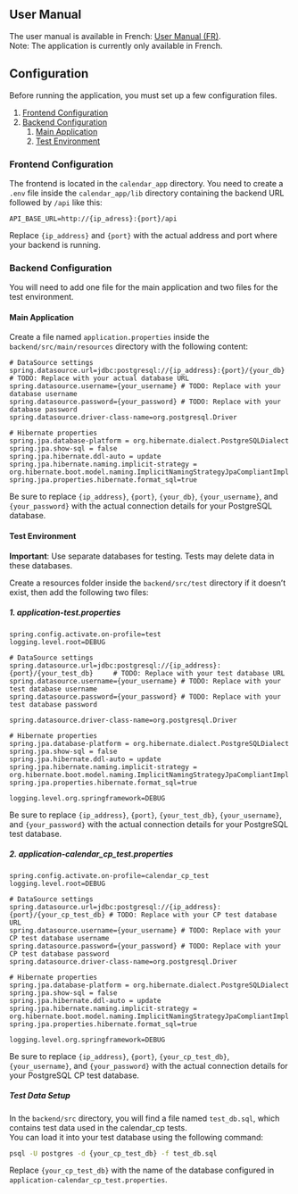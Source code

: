 ## User Manual

The user manual is available in French: [User Manual (FR)](./user_manual.md).  
Note: The application is currently only available in French.

## Configuration

Before running the application, you must set up a few configuration files.

1. [Frontend Configuration](#frontend-configuration)
2. [Backend Configuration](#backend-configuration)
    1. [Main Application](#main-application)
    2. [Test Environment](#test-environment)

### Frontend Configuration
The frontend is located in the `calendar_app` directory.
You need to create a `.env` file inside the `calendar_app/lib` directory containing the backend URL followed by `/api` like this:
```
API_BASE_URL=http://{ip_adress}:{port}/api
```
Replace `{ip_address}` and `{port}` with the actual address and port where your backend is running.

### Backend Configuration

You will need to add one file for the main application and two files for the test environment.

#### Main Application

Create a file named `application.properties` inside the `backend/src/main/resources` directory with the following content:

```properties
# DataSource settings
spring.datasource.url=jdbc:postgresql://{ip_address}:{port}/{your_db}  # TODO: Replace with your actual database URL
spring.datasource.username={your_username} # TODO: Replace with your database username
spring.datasource.password={your_password} # TODO: Replace with your database password
spring.datasource.driver-class-name=org.postgresql.Driver

# Hibernate properties
spring.jpa.database-platform = org.hibernate.dialect.PostgreSQLDialect
spring.jpa.show-sql = false
spring.jpa.hibernate.ddl-auto = update
spring.jpa.hibernate.naming.implicit-strategy = org.hibernate.boot.model.naming.ImplicitNamingStrategyJpaCompliantImpl
spring.jpa.properties.hibernate.format_sql=true
```

Be sure to replace `{ip_address}`, `{port}`, `{your_db}`, `{your_username}`, and `{your_password}` with the actual connection details for your PostgreSQL database.

#### Test Environment

**Important**: Use separate databases for testing.  Tests may delete data in these databases.

Create a resources folder inside the `backend/src/test` directory if it doesn’t exist, then add the following two files:

##### 1. application-test.properties
```properties
spring.config.activate.on-profile=test
logging.level.root=DEBUG

# DataSource settings
spring.datasource.url=jdbc:postgresql://{ip_address}:{port}/{your_test_db}     # TODO: Replace with your test database URL 
spring.datasource.username={your_username} # TODO: Replace with your test database username
spring.datasource.password={your_password} # TODO: Replace with your test database password

spring.datasource.driver-class-name=org.postgresql.Driver

# Hibernate properties
spring.jpa.database-platform = org.hibernate.dialect.PostgreSQLDialect
spring.jpa.show-sql = false
spring.jpa.hibernate.ddl-auto = update
spring.jpa.hibernate.naming.implicit-strategy = org.hibernate.boot.model.naming.ImplicitNamingStrategyJpaCompliantImpl
spring.jpa.properties.hibernate.format_sql=true

logging.level.org.springframework=DEBUG
```
Be sure to replace `{ip_address}`, `{port}`, `{your_test_db}`, `{your_username}`, and `{your_password}` with the actual connection details for your PostgreSQL test database.

##### 2. application-calendar_cp_test.properties
```properties
spring.config.activate.on-profile=calendar_cp_test
logging.level.root=DEBUG

# DataSource settings
spring.datasource.url=jdbc:postgresql://{ip_address}:{port}/{your_cp_test_db} # TODO: Replace with your CP test database URL
spring.datasource.username={your_username} # TODO: Replace with your CP test database username
spring.datasource.password={your_password} # TODO: Replace with your CP test database password
spring.datasource.driver-class-name=org.postgresql.Driver

# Hibernate properties
spring.jpa.database-platform = org.hibernate.dialect.PostgreSQLDialect
spring.jpa.show-sql = false
spring.jpa.hibernate.ddl-auto = update
spring.jpa.hibernate.naming.implicit-strategy = org.hibernate.boot.model.naming.ImplicitNamingStrategyJpaCompliantImpl
spring.jpa.properties.hibernate.format_sql=true

logging.level.org.springframework=DEBUG
```
Be sure to replace `{ip_address}`, `{port}`, `{your_cp_test_db}`, `{your_username}`, and `{your_password}` with the actual connection details for your PostgreSQL CP test database.

##### Test Data Setup
In the `backend/src` directory, you will find a file named `test_db.sql`, which contains test data used in the calendar_cp tests.
\
You can load it into your test database using the following command:
```bash
psql -U postgres -d {your_cp_test_db} -f test_db.sql
```
Replace `{your_cp_test_db}` with the name of the database configured in `application-calendar_cp_test.properties`.